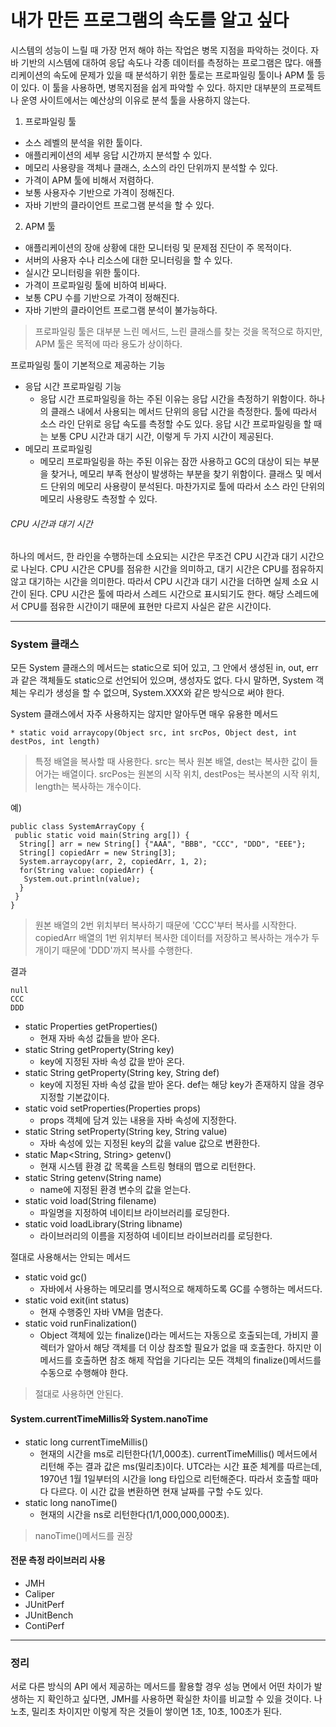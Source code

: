 # 내가 만든 프로그램의 속도를 알고 싶다
시스템의 성능이 느릴 때 가장 먼저 해야 하는 작업은 병목 지점을 파악하는 것이다. 자바 기반의 시스템에 대하여 응답 속도나 각종 데이터를 측정하는 프로그램은 많다.
 애플리케이션의 속도에 문제가 있을 때 분석하기 위한 툴로는 프로파일링 툴이나 APM 툴 등이 있다. 이 툴을 사용하면, 병목지점을 쉽게 파악할 수 있다.
 하지만 대부분의 프로젝트나 운영 사이트에서는 예산상의 이유로 분석 툴을 사용하지 않는다.
 
1. 프로파일링 툴
  * 소스 레벨의 분석을 위한 툴이다.
  * 애플리케이션의 세부 응답 시간까지 분석할 수 있다.
  * 메모리 사용량을 객체나 클래스, 소스의 라인 단위까지 분석할 수 있다.
  * 가격이 APM 툴에 비해서 저렴하다.
  * 보통 사용자수 기반으로 가격이 정해진다.
  * 자바 기반의 클라이언트 프로그램 분석을 할 수 있다.
2. APM 툴
  * 애플리케이션의 장애 상황에 대한 모니터링 및 문제점 진단이 주 목적이다.
  * 서버의 사용자 수나 리소스에 대한 모니터링을 할 수 있다.
  * 실시간 모니터링을 위한 툴이다.
  * 가격이 프로파일링 툴에 비하여 비싸다.
  * 보통 CPU 수를 기반으로 가격이 정해진다.
  * 자바 기반의 클라이언트 프로그램 분석이 불가능하다.
> 프로파일링 툴은 대부분 느린 메서드, 느린 클래스를 찾는 것을 목적으로 하지만, APM 툴은 목적에 따라 용도가 상이하다.

프로파일링 툴이 기본적으로 제공하는 기능
* 응답 시간 프로파일링 기능
  * 응답 시간 프로파일링을 하는 주된 이유는 응답 시간을 측정하기 위함이다. 하나의 클래스 내에서 사용되는 메서드 단위의 응답 시간을 측정한다.
  툴에 따라서 소스 라인 단위로 응답 속도를 측정할 수도 있다. 응답 시간 프로파일링을 할 때는 보통 CPU 시간과 대기 시간, 이렇게 두 가지 시간이 제공된다.
* 메모리 프로파일링
  * 메모리 프로파일링을 하는 주된 이유는 잠깐 사용하고 GC의 대상이 되는 부분을 찾거나, 메모리 부족 현상이 발생하는 부분을 찾기 위함이다.
  클래스 및 메서드 단위의 메모리 사용량이 분석된다. 마찬가지로 툴에 따라서 소스 라인 단위의 메모리 사용량도 측정할 수 있다.
  
###### CPU 시간과 대기 시간
하나의 메서드, 한 라인을 수행하는데 소요되는 시간은 무조건 CPU 시간과 대기 시간으로 나뉜다. CPU 시간은 CPU를 점유한 시간을 의미하고, 대기 시간은 CPU를
 점유하지 않고 대기하는 시간을 의미한다. 따라서 CPU 시간과 대기 시간을 더하면 실제 소요 시간이 된다. CPU 시간은 툴에 따라서 스레드 시간으로
  표시되기도 한다. 해당 스레드에서 CPU를 점유한 시간이기 때문에 표현만 다르지 사실은 같은 시간이다.
<hr/>

### System 클래스
모든 System 클래스의 메서드는 static으로 되어 있고, 그 안에서 생성된 in, out, err과 같은 객체들도 static으로 선언되어 있으며, 생성자도 없다.
다시 말하면, System 객체는 우리가 생성을 할 수 없으며, System.XXX와 같은 방식으로 써야 한다.

System 클래스에서 자주 사용하지는 않지만 알아두면 매우 유용한 메서드
```
* static void arraycopy(Object src, int srcPos, Object dest, int destPos, int length)
```
> 특정 배열을 복사할 때 사용한다. src는 복사 원본 배열, dest는 복사한 값이 들어가는 배열이다. srcPos는 원본의 시작 위치, destPos는 복사본의 시작 위치, length는 복사하는 개수이다.

예)
```
public class SystemArrayCopy {
 public static void main(String arg[]) {
  String[] arr = new String[] {"AAA", "BBB", "CCC", "DDD", "EEE"};
  String[] copiedArr = new String[3];
  System.arraycopy(arr, 2, copiedArr, 1, 2);
  for(String value: copiedArr) {
   System.out.println(value);
  }
 }
}
```
> 원본 배열의 2번 위치부터 복사하기 때문에 'CCC'부터 복사를 시작한다. copiedArr 배열의 1번 위치부터 복사한 데이터를 저장하고 복사하는 개수가 두 개이기 때문에 'DDD'까지 복사를 수행한다.

결과
```
null
CCC
DDD
```

* static Properties getProperties()
  * 현재 자바 속성 값들을 받아 온다.
* static String getProperty(String key)
  * key에 지정된 자바 속성 값을 받아 온다.
* static String getProperty(String key, String def)
  * key에 지정된 자바 속성 값을 받아 온다. def는 해당 key가 존재하지 않을 경우 지정할 기본값이다.
* static void setProperties(Properties props)
  * props 객체에 담겨 있는 내용을 자바 속성에 지정한다.
* static String setProperty(String key, String value)
  * 자바 속성에 있는 지정된 key의 값을 value 값으로 변환한다.
* static Map<String, String> getenv()
  * 현재 시스템 환경 값 목록을 스트링 형태의 맵으로 리턴한다.
* static String getenv(String name)
  * name에 지정된 환경 변수의 값을 얻는다.
* static void load(String filename)
  * 파일명을 지정하여 네이티브 라이브러리를 로딩한다.
* static void loadLibrary(String libname)
  * 라이브러리의 이름을 지정하여 네이티브 라이브러리를 로딩한다.

절대로 사용해서는 안되는 메서드
* static void gc()
  * 자바에서 사용하는 메모리를 명시적으로 해제하도록 GC를 수행하는 메서드다.
* static void exit(int status)
  * 현재 수행중인 자바 VM을 멈춘다. 
* static void runFinalization()
  * Object 객체에 있는 finalize()라는 메서드는 자동으로 호출되는데, 가비지 콜렉터가 알아서 해당 객체를 더 이상 참조할 필요가 없을 때 호출한다. 하지만 이 메서드를 호출하면 참조 해제 작업을 기다리는 모든 객체의 finalize()메서드를 수동으로 수행해야 한다.
  
> 절대로 사용하면 안된다.

#### System.currentTimeMillis와 System.nanoTime
* static long currentTimeMillis()
  * 현재의 시간을 ms로 리턴한다(1/1,000초).
currentTimeMillis() 메서드에서 리턴해 주는 결과 값은 ms(밀리초)이다. UTC라는 시간 표준 체계를 따르는데, 1970년 1월 1일부터의 시간을 long 타입으로 리턴해준다. 따라서 호출할 때마다 다르다. 이 시간 값을 변환하면 현재 날짜를 구할 수도 있다.
* static long nanoTime()
  * 현재의 시간을 ns로 리턴한다(1/1,000,000,000초).
  
> nanoTime()메서드를 권장

#### 전문 측정 라이브러리 사용
* JMH
* Caliper
* JUnitPerf
* JUnitBench
* ContiPerf
<hr/>

### 정리
서로 다른 방식의 API 에서 제공하는 메서드를 활용할 경우 성능 면에서 어떤 차이가 발생하는 지 확인하고 싶다면, JMH를 사용하면 확실한 차이를 비교할 수 있을 것이다. 나노초, 밀리초 차이지만 이렇게 작은 것들이 쌓이면 1초, 10초, 100초가 된다.
